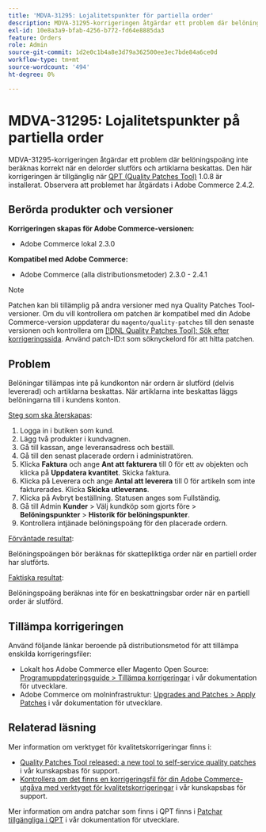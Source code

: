 ```yaml
---
title: 'MDVA-31295: Lojalitetspunkter för partiella order'
description: MDVA-31295-korrigeringen åtgärdar ett problem där belöningspoäng inte beräknas korrekt när en delorder slutförs och artiklarna beskattas. Den här korrigeringen är tillgänglig när [QPT-verktyget (Quality Patches Tool)](/help/announcements/adobe-commerce-announcements/magento-quality-patches-released-new-tool-to-self-serve-quality-patches.md) 1.0.8 är installerat. Observera att problemet har åtgärdats i Adobe Commerce 2.4.2.
exl-id: 10e8a3a9-bfab-4256-b772-fd64e8885da3
feature: Orders
role: Admin
source-git-commit: 1d2e0c1b4a8e3d79a362500ee3ec7bde84a6ce0d
workflow-type: tm+mt
source-wordcount: '494'
ht-degree: 0%

---
```


# MDVA-31295: Lojalitetspunkter på partiella order

MDVA-31295-korrigeringen åtgärdar ett problem där belöningspoäng inte beräknas korrekt när en delorder slutförs och artiklarna beskattas. Den här korrigeringen är tillgänglig när [QPT (Quality Patches Tool)](/help/announcements/adobe-commerce-announcements/magento-quality-patches-released-new-tool-to-self-serve-quality-patches.md) 1.0.8 är installerat. Observera att problemet har åtgärdats i Adobe Commerce 2.4.2.

## Berörda produkter och versioner

**Korrigeringen skapas för Adobe Commerce-versionen:**

* Adobe Commerce lokal 2.3.0

**Kompatibel med Adobe Commerce:**

* Adobe Commerce (alla distributionsmetoder) 2.3.0 - 2.4.1

>[!NOTE]
>
>Patchen kan bli tillämplig på andra versioner med nya Quality Patches Tool-versioner. Om du vill kontrollera om patchen är kompatibel med din Adobe Commerce-version uppdaterar du `magento/quality-patches` till den senaste versionen och kontrollera om [[!DNL Quality Patches Tool]: Sök efter korrigeringssida](https://devdocs.magento.com/quality-patches/tool.html#patch-grid). Använd patch-ID:t som söknyckelord för att hitta patchen.

## Problem

Belöningar tillämpas inte på kundkonton när ordern är slutförd (delvis levererad) och artiklarna beskattas. När artiklarna inte beskattas läggs belöningarna till i kundens konton.

<u>Steg som ska återskapas</u>:

1. Logga in i butiken som kund.
1. Lägg två produkter i kundvagnen.
1. Gå till kassan, ange leveransadress och beställ.
1. Gå till den senast placerade ordern i administratören.
1. Klicka **Faktura** och ange **Ant att fakturera** till 0 för ett av objekten och klicka på **Uppdatera kvantitet**. Skicka faktura.
1. Klicka på Leverera och ange **Antal att leverera** till 0 för artikeln som inte fakturerades. Klicka **Skicka utleverans**.
1. Klicka på Avbryt beställning. Statusen anges som Fullständig.
1. Gå till Admin **Kunder** > Välj kundköp som gjorts före > **Belöningspunkter** > **Historik för belöningspunkter**.
1. Kontrollera intjänade belöningspoäng för den placerade ordern.

<u>Förväntade resultat</u>:

Belöningspoängen bör beräknas för skattepliktiga order när en partiell order har slutförts.

<u>Faktiska resultat</u>:

Belöningspoäng beräknas inte för en beskattningsbar order när en partiell order är slutförd.

## Tillämpa korrigeringen

Använd följande länkar beroende på distributionsmetod för att tillämpa enskilda korrigeringsfiler:

* Lokalt hos Adobe Commerce eller Magento Open Source: [Programuppdateringsguide > Tillämpa korrigeringar](https://devdocs.magento.com/guides/v2.4/comp-mgr/patching/mqp.html) i vår dokumentation för utvecklare.
* Adobe Commerce om molninfrastruktur: [Upgrades and Patches > Apply Patches](https://devdocs.magento.com/cloud/project/project-patch.html) i vår dokumentation för utvecklare.

## Relaterad läsning

Mer information om verktyget för kvalitetskorrigeringar finns i:

* [Quality Patches Tool released: a new tool to self-service quality patches](/help/announcements/adobe-commerce-announcements/magento-quality-patches-released-new-tool-to-self-serve-quality-patches.md) i vår kunskapsbas för support.
* [Kontrollera om det finns en korrigeringsfil för din Adobe Commerce-utgåva med verktyget för kvalitetskorrigeringar](/help/support-tools/patches-available-in-qpt-tool/check-patch-for-magento-issue-with-magento-quality-patches.md) i vår kunskapsbas för support.

Mer information om andra patchar som finns i QPT finns i [Patchar tillgängliga i QPT](https://devdocs.magento.com/quality-patches/tool.html#patch-grid) i vår dokumentation för utvecklare.
